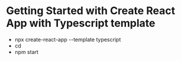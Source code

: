 # Getting Started with Create React App with Typescript template
- npx create-react-app <app-name> --template typescript
- cd <app-name>
- npm start 

